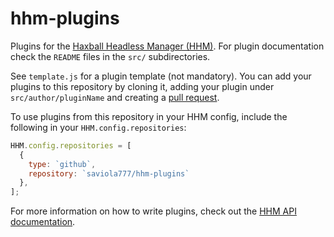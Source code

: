 # hhm-plugins
Plugins for the [Haxball Headless Manager (HHM)](https://github.com/saviola777/haxball-headless-manager). For plugin documentation check the
`README` files in the `src/` subdirectories.

See `template.js` for a plugin template (not mandatory).
You can add your plugins to this repository by cloning it, adding your plugin
under `src/author/pluginName` and creating a
[pull request](https://help.github.com/articles/creating-a-pull-request/).

To use plugins from this repository in your HHM config, include the following
in your `HHM.config.repositories`:

```javascript
HHM.config.repositories = [
  {
    type: `github`,
    repository: `saviola777/hhm-plugins`
  },
];
```

For more information on how to write plugins, check out the
[HHM API documentation](https://hhm.surge.sh/api).
